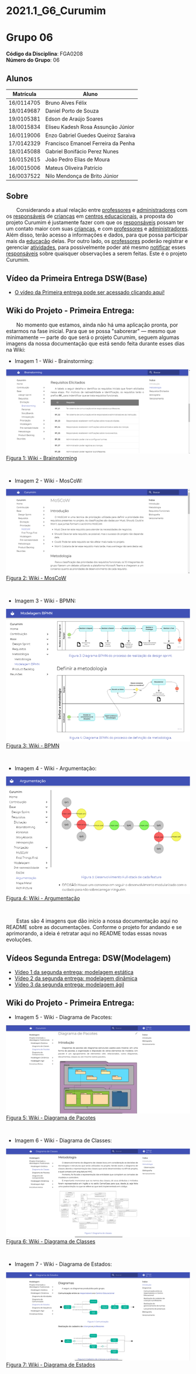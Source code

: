 # 2021.1_G6_Curumim
<!-- # RepositorioTemplate
Esse repositório é para ser utilizado pelos grupos como um template inicial, da home page do Projeto.
Demais diretrizes sobre a organização da wiki constam no Moodle Aprender 3.

**!! Atenção: Renomeie o seu repositório para (Ano.Semestre)_(Grupo)_(NomeDoProjeto)*. !!** 

**!! *Não coloque os nomes dos alunos no título do repositório*. !!**

**!! *Exemplo de título correto: 2021.1_G1_ProjetoPandora*. !!** 
 
 (Apague essa seção) -->

# <!-- Nome do Projeto --> Grupo 06

**Código da Disciplina**: FGA0208<br>
**Número do Grupo**: 06<br>

## Alunos
|Matrícula | Aluno |
| -- | -- |
| 16/0114705  | Bruno Alves Félix |
| 18/0149687  | Daniel Porto de Souza |
| 19/0105381  | Edson de Araújo Soares |
| 18/0015834  | Eliseu Kadesh Rosa Assunção Júnior |
| 16/0119006  | Enzo Gabriel Guedes Queiroz Saraiva |
| 17/0142329  | Francisco Emanoel Ferreira da Penha |
| 18/0145088  | Gabriel Bonifácio Perez Nunes |
| 16/0152615  | João Pedro Elias de Moura |
| 16/0015006  | Mateus Oliveira Patrício |
| 16/0037522  | Nilo Mendonça de Brito Júnior |

## Sobre  
&emsp;&emsp;Considerando a atual relação entre [professores](docs/base/requisitos/modelagem/lexicos.md/#l%C3%A9xico----professor) e [administradores](docs/base/requisitos/modelagem/lexicos.md/#l%C3%A9xico---administrador) com os [responsáveis](docs/base/requisitos/modelagem/lexicos.md/#l%C3%A9xico---respons%C3%A1vel) de [crianças](docs/base/requisitos/modelagem/lexicos.md/#l%C3%A9xico----crian%C3%A7a) em [centros educacionais](docs/base/requisitos/modelagem/lexicos.md/#l%C3%A9xico---centro-educacional), a proposta do projeto Curumim é justamente fazer com que os [responsáveis](docs/base/requisitos/modelagem/lexicos.md/#l%C3%A9xico---respons%C3%A1vel) possam ter um contato maior com suas [crianças](docs/base/requisitos/modelagem/lexicos.md/#l%C3%A9xico----crian%C3%A7a), e com [professores](docs/base/requisitos/modelagem/lexicos.md/#l%C3%A9xico----professor) e [administradores](docs/base/requisitos/modelagem/lexicos.md/#l%C3%A9xico---administrador). Além disso, terão acesso a informações e dados, para que possa participar mais da [educação](docs/base/requisitos/modelagem/lexicos.md/#l%C3%A9xico---educa%C3%A7%C3%A3o) delas. Por outro lado, os [professores](docs/base/requisitos/modelagem/lexicos.md/#l%C3%A9xico----professor) poderão registrar e gerenciar [atividades](docs/base/requisitos/modelagem/lexicos.md/#l%C3%A9xico---atividade), para possivelmente poder até mesmo [notificar](docs/base/requisitos/modelagem/lexicos.md/#l%C3%A9xico---notificar) esses [responsáveis](docs/base/requisitos/modelagem/lexicos.md/#l%C3%A9xico---respons%C3%A1vel) sobre quaisquer observações a serem feitas. Este é o projeto Curumim. 

## Vídeo da Primeira Entrega DSW(Base)

- [O vídeo da Primeira entrega pode ser acessado clicando aqui!](https://www.youtube.com/embed/sEOklsIoxgY)

## Wiki do Projeto - Primeira Entrega:
&emsp;&emsp;No momento que estamos, ainda não há uma aplicação pronta, por estarmos na fase inicial. Para que se possa "saborerar" — mesmo que minimamente — parte do que será o projeto Curumim, seguem algumas imagens da nossa documentação que está sendo feita durante esses dias na Wiki:

- Imagem 1 - Wiki - Brainstorming:

![Wiki](docs/assets/imagens/sobre/entrega1/wiki-imagem1.png)
<br>
[Figura 1: Wiki - Brainstorming](docs/assets/imagens/sobre/entrega1/wiki-imagem1.png)

<br>

- Imagem 2 - Wiki - MosCoW:

![Wiki](docs/assets/imagens/sobre/entrega1/wiki-imagem2.png)
<br>
[Figura 2: Wiki - MosCoW](docs/assets/imagens/sobre/entrega1/wiki-imagem2.png)

<br>

- Imagem 3 - Wiki - BPMN:

![Wiki](docs/assets/imagens/sobre/entrega1/wiki-imagem3.png)
<br>
[Figura 3: Wiki - BPMN](docs/assets/imagens/sobre/entrega1/wiki-imagem3.png)

<br>

- Imagem 4 - Wiki - Argumentação:

![Wiki](docs/assets/imagens/sobre/entrega1/wiki-imagem4.png)<br>
[Figura 4: Wiki - Argumentação](docs/assets/imagens/sobre/entrega1/wiki-imagem4.png)

<br>

&emsp;&emsp;Estas são 4 imagens que dão início a nossa documentação aqui no README sobre as documentações. Conforme o projeto for andando e se aprimorando, a ideia é retratar aqui no README todas essas novas evoluções.

## Vídeos Segunda Entrega: DSW(Modelagem)
- [Vídeo 1 da segunda entrega: modelagem estática](https://www.youtube.com/watch?v=JoXI1bMMnsY)
- [Vídeo 2 da segunda entrega: modelagem dinâmica](https://www.youtube.com/watch?v=KigxCIalYMk)
- [Vídeo 3 da segunda entrega: modelagem ágil](https://www.youtube.com/watch?v=a6LLD7Fk-SY)

## Wiki do Projeto - Primeira Entrega:

- Imagem 5 - Wiki - Diagrama de Pacotes:

![Wiki](docs/assets/imagens/sobre/entrega2/img1.png)
<br>
[Figura 5: Wiki - Diagrama de Pacotes](docs/assets/imagens/sobre/entrega2/img1.png)

<br>

- Imagem 6 - Wiki - Diagrama de Classes:

![Wiki](docs/assets/imagens/sobre/entrega2/img2.png)
<br>
[Figura 6: Wiki - Diagrama de Classes](docs/assets/imagens/sobre/entrega2/img2.png)

<br>

- Imagem 7 - Wiki - Diagrama de Estados:

![Wiki](docs/assets/imagens/sobre/entrega2/img3.png)
<br>
[Figura 7: Wiki - Diagrama de Estados](docs/assets/imagens/sobre/entrega2/img3.png)

<br>

<!-- ## Screenshots Terceira Entrega <<FOCO: DSW(Padrões de Projeto)>>
Adicione 2 ou mais screenshots do projeto em termos de artefatos da Terceira Entrega.

## Vídeo(s) Terceira Entrega <<FOCO: DSW(Padrões de Projeto)>>
Adicione o(s)s vídeo(s) da Terceira Entrega.

## Screenshots Quarta Entrega (FINAL) <<FOCOS: Arquitetura & Reutilização de Software & PROJETO FINAL>>
Adicione 2 ou mais screenshots do projeto em termos de interface e/ou funcionamento.

## Vídeo(s) Quarta Entrega (FINAL) <<FOCOS: Arquitetura & Reutilização de Software & PROJETO FINAL>>
Adicione o(s)s vídeo(s) da Entrega Final.

## Descritivo dos Principais Aspectos Técnicos 
**Principal(is) Metodologia(s) Adotada(s)**: xxxxxx<br>
**Principais Linguagens Utilizadas e/ou Pretendidas**: xxxxxx<br>
**Principais Tecnologias Utilizadas e/ou Pretendidas**: xxxxxx<br>
**Principal(is) Estilo(s) Arquitetural(is) Adotado(s)**: xxxxxx<br>

## O Projeto está rodando?
( ) SIM
( ) NÃO
Se SIM, insira um manual (ou um script) para auxiliar ainda mais os interessados em consultar o projeto.

## Informações Complementares 
Quaisquer outras informações sobre seu projeto podem ser descritas nessa seção. -->